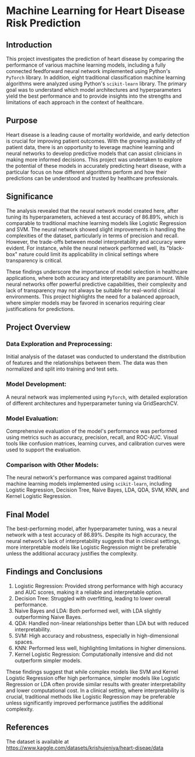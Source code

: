 # Machine Learning for Heart Disease Risk Prediction

## Introduction
This project investigates the prediction of heart disease by comparing the performance of various machine learning models, including a fully connected feedforward neural network implemented using Python's `PyTorch` library. In addition, eight traditional classification machine learning algorithms were analyzed using Python's `scikit-learn` library. The primary goal was to understand which model architectures and hyperparameters yield the best performance and to provide insights into the strengths and limitations of each approach in the context of healthcare.

## Purpose
Heart disease is a leading cause of mortality worldwide, and early detection is crucial for improving patient outcomes. With the growing availability of patient data, there is an opportunity to leverage machine learning and neural networks to develop predictive models that can assist clinicians in making more informed decisions. This project was undertaken to explore the potential of these models in accurately predicting heart disease, with a particular focus on how different algorithms perform and how their predictions can be understood and trusted by healthcare professionals.

## Significance
The analysis revealed that the neural network model created here, after tuning its hyperparameters, achieved a test accuracy of 86.89%, which is comparable to traditional machine learning models like Logistic Regression and SVM. The neural network showed slight improvements in handling the complexities of the dataset, particularly in terms of precision and recall. However, the trade-offs between model interpretability and accuracy were evident. For instance, while the neural network performed well, its "black-box" nature could limit its applicability in clinical settings where transparency is critical.

These findings underscore the importance of model selection in healthcare applications, where both accuracy and interpretability are paramount. While neural networks offer powerful predictive capabilities, their complexity and lack of transparency may not always be suitable for real-world clinical environments. This project highlights the need for a balanced approach, where simpler models may be favored in scenarios requiring clear justifications for predictions.

## Project Overview
### Data Exploration and Preprocessing:
Initial analysis of the dataset was conducted to understand the distribution of features and the relationships between them. The data was then normalized and split into training and test sets.

### Model Development:
A neural network was implemented using `PyTorch`, with detailed exploration of different architectures and hyperparameter tuning via GridSearchCV.

### Model Evaluation:
Comprehensive evaluation of the model's performance was performed using metrics such as accuracy, precision, recall, and ROC-AUC. Visual tools like confusion matrices, learning curves, and calibration curves were used to support the evaluation.

### Comparison with Other Models:
The neural network's performance was compared against traditional machine learning models implemented using `scikit-learn`, including Logistic Regression, Decision Tree, Naive Bayes, LDA, QDA, SVM, KNN, and Kernel Logistic Regression.

## Final Model
The best-performing model, after hyperparameter tuning, was a neural network with a test accuracy of 86.89%. Despite its high accuracy, the neural network's lack of interpretability suggests that in clinical settings, more interpretable models like Logistic Regression might be preferable unless the additional accuracy justifies the complexity.

## Findings and Conclusions
1. Logistic Regression: Provided strong performance with high accuracy and AUC scores, making it a reliable and interpretable option.
2. Decision Tree: Struggled with overfitting, leading to lower overall performance.
3. Naive Bayes and LDA: Both performed well, with LDA slightly outperforming Naive Bayes.
4. QDA: Handled non-linear relationships better than LDA but with reduced interpretability.
5. SVM: High accuracy and robustness, especially in high-dimensional spaces.
6. KNN: Performed less well, highlighting limitations in higher dimensions.
7. Kernel Logistic Regression: Computationally intensive and did not outperform simpler models.

These findings suggest that while complex models like SVM and Kernel Logistic Regression offer high performance, simpler models like Logistic Regression or LDA often provide similar results with greater interpretability and lower computational cost. In a clinical setting, where interpretability is crucial, traditional methods like Logistic Regression may be preferable unless significantly improved performance justifies the additional complexity.

## References
The dataset is available at https://www.kaggle.com/datasets/krishujeniya/heart-diseae/data





